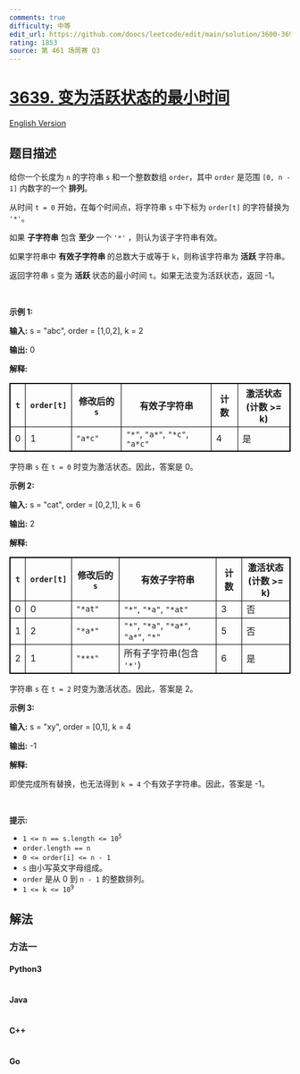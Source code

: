 ```yaml
---
comments: true
difficulty: 中等
edit_url: https://github.com/doocs/leetcode/edit/main/solution/3600-3699/3639.Minimum%20Time%20to%20Activate%20String/README.md
rating: 1853
source: 第 461 场周赛 Q3
---
```


<!-- problem:start -->

# [3639. 变为活跃状态的最小时间](https://leetcode.cn/problems/minimum-time-to-activate-string)

[English Version](/solution/3600-3699/3639.Minimum%20Time%20to%20Activate%20String/README_EN.md)

## 题目描述

<!-- description:start -->

<p>给你一个长度为 <code>n</code> 的字符串 <code>s</code> 和一个整数数组 <code>order</code>，其中 <code>order</code> 是范围 <code>[0, n - 1]</code> 内数字的一个 <strong><span data-keyword="permutation">排列</span></strong>。</p>

<p>从时间 <code>t = 0</code> 开始，在每个时间点，将字符串 <code>s</code> 中下标为 <code>order[t]</code> 的字符替换为 <code>'*'</code>。</p>

<p>如果 <strong><span data-keyword="substring-nonempty">子字符串</span></strong> 包含&nbsp;<strong>至少&nbsp;</strong>一个 <code>'*'</code>&nbsp;，则认为该子字符串有效。</p>

<p>如果字符串中&nbsp;<strong>有效子字符串&nbsp;</strong>的总数大于或等于 <code>k</code>，则称该字符串为 <b>活跃 </b>字符串。</p>

<p>返回字符串 <code>s</code> 变为 <strong>活跃&nbsp;</strong>状态的最小时间 <code>t</code>。如果无法变为活跃状态，返回 -1。</p>

<p>&nbsp;</p>

<p><strong class="example">示例 1:</strong></p>

<div class="example-block">
<p><strong>输入:</strong> <span class="example-io">s = "abc", order = [1,0,2], k = 2</span></p>

<p><strong>输出:</strong> <span class="example-io">0</span></p>

<p><strong>解释:</strong></p>

<table style="border: 1px solid black;">
	<thead>
		<tr>
			<th style="border: 1px solid black;"><code>t</code></th>
			<th style="border: 1px solid black;"><code>order[t]</code></th>
			<th style="border: 1px solid black;">修改后的 <code>s</code></th>
			<th style="border: 1px solid black;">有效子字符串</th>
			<th style="border: 1px solid black;">计数</th>
			<th style="border: 1px solid black;">激活状态<br />
			(计数 &gt;= k)</th>
		</tr>
	</thead>
	<tbody>
		<tr>
			<td style="border: 1px solid black;">0</td>
			<td style="border: 1px solid black;">1</td>
			<td style="border: 1px solid black;"><code>"a*c"</code></td>
			<td style="border: 1px solid black;"><code>"*"</code>, <code>"a*"</code>, <code>"*c"</code>, <code>"a*c"</code></td>
			<td style="border: 1px solid black;">4</td>
			<td style="border: 1px solid black;">是</td>
		</tr>
	</tbody>
</table>

<p>字符串 <code>s</code> 在 <code>t = 0</code> 时变为激活状态。因此，答案是 0。</p>
</div>

<p><strong class="example">示例 2:</strong></p>

<div class="example-block">
<p><strong>输入:</strong> <span class="example-io">s = "cat", order = [0,2,1], k = 6</span></p>

<p><strong>输出:</strong> <span class="example-io">2</span></p>

<p><strong>解释:</strong></p>

<table style="border: 1px solid black;">
	<thead>
		<tr>
			<th style="border: 1px solid black;"><code>t</code></th>
			<th style="border: 1px solid black;"><code>order[t]</code></th>
			<th style="border: 1px solid black;">修改后的 <code>s</code></th>
			<th style="border: 1px solid black;">有效子字符串</th>
			<th style="border: 1px solid black;">计数</th>
			<th style="border: 1px solid black;">激活状态<br />
			(计数 &gt;= k)</th>
		</tr>
	</thead>
	<tbody>
		<tr>
			<td style="border: 1px solid black;">0</td>
			<td style="border: 1px solid black;">0</td>
			<td style="border: 1px solid black;"><code>"*at"</code></td>
			<td style="border: 1px solid black;"><code>"*"</code>, <code>"*a"</code>, <code>"*at"</code></td>
			<td style="border: 1px solid black;">3</td>
			<td style="border: 1px solid black;">否</td>
		</tr>
		<tr>
			<td style="border: 1px solid black;">1</td>
			<td style="border: 1px solid black;">2</td>
			<td style="border: 1px solid black;"><code>"*a*"</code></td>
			<td style="border: 1px solid black;"><code>"*"</code>, <code>"*a"</code>, <code>"*a*"</code>, <code>"a*"</code>, <code>"*"</code></td>
			<td style="border: 1px solid black;">5</td>
			<td style="border: 1px solid black;">否</td>
		</tr>
		<tr>
			<td style="border: 1px solid black;">2</td>
			<td style="border: 1px solid black;">1</td>
			<td style="border: 1px solid black;"><code>"***"</code></td>
			<td style="border: 1px solid black;">所有子字符串(包含 <code>'*'</code>)</td>
			<td style="border: 1px solid black;">6</td>
			<td style="border: 1px solid black;">是</td>
		</tr>
	</tbody>
</table>

<p>字符串 <code>s</code> 在 <code>t = 2</code> 时变为激活状态。因此，答案是 2。</p>
</div>

<p><strong class="example">示例 3:</strong></p>

<div class="example-block">
<p><strong>输入:</strong> <span class="example-io">s = "xy", order = [0,1], k = 4</span></p>

<p><strong>输出:</strong> <span class="example-io">-1</span></p>

<p><strong>解释:</strong></p>

<p>即使完成所有替换，也无法得到 <code>k = 4</code> 个有效子字符串。因此，答案是 -1。</p>
</div>

<p>&nbsp;</p>

<p><strong>提示:</strong></p>

<ul>
	<li><code>1 &lt;= n == s.length &lt;= 10<sup>5</sup></code></li>
	<li><code>order.length == n</code></li>
	<li><code>0 &lt;= order[i] &lt;= n - 1</code></li>
	<li><code>s</code> 由小写英文字母组成。</li>
	<li><code>order</code> 是从 0 到 <code>n - 1</code> 的整数排列。</li>
	<li><code>1 &lt;= k &lt;= 10<sup>9</sup></code></li>
</ul>

<!-- description:end -->

## 解法

<!-- solution:start -->

### 方法一

<!-- tabs:start -->

#### Python3

```python

```

#### Java

```java

```

#### C++

```cpp

```

#### Go

```go

```

<!-- tabs:end -->

<!-- solution:end -->

<!-- problem:end -->
